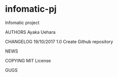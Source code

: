 # infomatic-pj
Infomatic project 

AUTHORS
    Ayaka Uehara

CHANGELOG
    19/10/2017 1.0 Create Github repository
	
NEWS
    

COPYING	
	MIT License

GUGS	
	
	